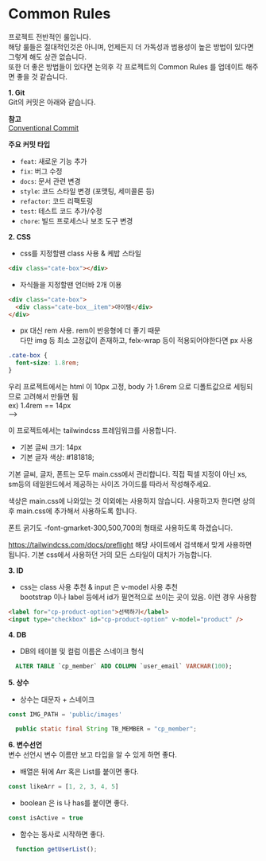 # Common Rules<br>
프로젝트 전반적인 룰입니다.<br>
해당 룰들은 절대적인것은 아니며, 언제든지 더 가독성과 범용성이 높은 방법이 있다면 그렇게 해도 상관 없습니다.<br>
또한 더 좋은 방법들이 있다면 논의후 각 프로젝트의 Common Rules 를 업데이트 해주면 좋을 것 같습니다.<br>

**1. Git**<br>
Git의 커밋은 아래와 같습니다.

**참고**<br>
[Conventional Commit](https://www.conventionalcommits.org/en/v1.0.0/)

**주요 커밋 타입**<br>

- `feat`: 새로운 기능 추가
- `fix`: 버그 수정
- `docs`: 문서 관련 변경
- `style`: 코드 스타일 변경 (포맷팅, 세미콜론 등)
- `refactor`: 코드 리팩토링
- `test`: 테스트 코드 추가/수정
- `chore`: 빌드 프로세스나 보조 도구 변경

**2. CSS**<br>

- css를 지정할땐 class 사용 & 케밥 스타일

```html
<div class="cate-box"></div>
```

- 자식들을 지정할땐 언더바 2개 이용

```html
<div class="cate-box">
  <div class="cate-box__item">아이템</div>
</div>
```

- px 대신 rem 사용. rem이 반응형에 더 좋기 때문<br>
  다만 img 등 최소 고정값이 존재하고, felx-wrap 등이 적용되어야한다면 px 사용<br>

```css
.cate-box {
  font-size: 1.8rem;
}
```
우리 프로젝트에서는 html 이 10px 고정, body 가 1.6rem 으로 디폴트값으로 세팅되므로 고려해서 만들면 됨<br>
ex) 1.4rem == 14px<br> -->

이 프로젝트에서는 tailwindcss 프레임워크를 사용합니다.

- 기본 글씨 크기: 14px
- 기본 글자 색상: #181818;

기본 글씨, 글자, 폰트는 모두 main.css에서 관리합니다. 직접 픽셀 지정이 아닌 xs, sm등의 테일윈드에서 제공하는 사이즈 가이드를 따라서 작성해주세요.

색상은 main.css에 나와있는 것 이외에는 사용하지 않습니다. 사용하고자 한다면 상의 후 main.css에 추가해서 사용하도록 합니다.

폰트 굵기도 -font-gmarket-300,500,700의 형태로 사용하도록 하겠습니다.

https://tailwindcss.com/docs/preflight
해당 사이트에서 검색해서 맞게 사용하면 됩니다. 기본 css에서 사용하던 거의 모든 스타일이 대치가 가능합니다.

**3. ID**<br>

- css는 class 사용 추천 & input 은 v-model 사용 추천<br>
  bootstrap 이나 label 등에서 id가 필연적으로 쓰이는 곳이 있음. 이런 경우 사용함<br>

```html
<label for="cp-product-option">선택하기</label>
<input type="checkbox" id="cp-product-option" v-model="product" />
```

**4. DB**<br>

- DB의 테이블 및 컬럼 이름은 스네이크 형식<br>

```sql
  ALTER TABLE `cp_member` ADD COLUMN `user_email` VARCHAR(100);
```

**5. 상수**<br>

- 상수는 대문자 + 스네이크<br>

```javascript
const IMG_PATH = 'public/images'
```

```java
  public static final String TB_MEMBER = "cp_member";
```

**6. 변수선언**<br>
변수 선언시 변수 이름만 보고 타입을 알 수 있게 하면 좋다.<br>

- 배열은 뒤에 Arr 혹은 List를 붙이면 좋다.<br>

```javascript
const likeArr = [1, 2, 3, 4, 5]
```

- boolean 은 is 나 has를 붙이면 좋다.<br>

```javascript
const isActive = true
```

- 함수는 동사로 시작하면 좋다.<br>

```javascript
  function getUserList();
```

